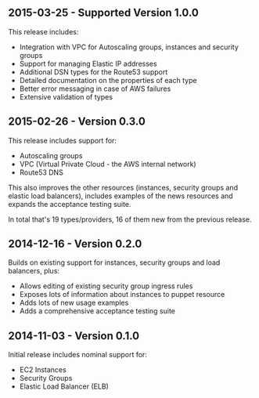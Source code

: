 ## 2015-03-25 - Supported Version 1.0.0

This release includes:

* Integration with VPC for Autoscaling groups, instances and security groups
* Support for managing Elastic IP addresses
* Additional DSN types for the Route53 support
* Detailed documentation on the properties of each type
* Better error messaging in case of AWS failures
* Extensive validation of types


## 2015-02-26 - Version 0.3.0

This release includes support for:

* Autoscaling groups
* VPC (Virtual Private Cloud - the AWS internal network)
* Route53 DNS

This also improves the other resources (instances, security groups and
elastic load balancers), includes examples of the news resources and
expands the acceptance testing suite.

In total that's 19 types/providers, 16 of them new from the previous release.


## 2014-12-16 - Version 0.2.0

Builds on existing support for instances, security groups and load balancers, plus:

* Allows editing of existing security group ingress rules
* Exposes lots of information about instances to puppet resource
* Adds lots of new usage examples
* Adds a comprehensive acceptance testing suite


## 2014-11-03 - Version 0.1.0

Initial release includes nominal support for:

* EC2 Instances
* Security Groups
* Elastic Load Balancer (ELB)
